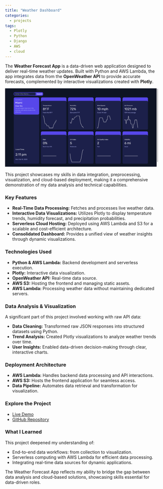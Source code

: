 ```yaml
---
title: "Weather Dashboard"
categories:
  - projects
tags:
  - Plotly
  - Python 
  - Django
  - AWS
  - cloud
---
```


The **Weather Forecast App** is a data-driven web application designed to deliver real-time weather updates. Built with Python and AWS Lambda, the app integrates data from the **OpenWeather API** to provide accurate forecasts, complemented by interactive visualizations created with **Plotly**.

![screenshot](/assets/images/weather-dashboard-screenshot.png)

This project showcases my skills in data integration, preprocessing, visualization, and cloud-based deployment, making it a comprehensive demonstration of my data analysis and technical capabilities.

### Key Features

- **Real-Time Data Processing:** Fetches and processes live weather data.
- **Interactive Data Visualizations:** Utilizes Plotly to display temperature trends, humidity forecast, and precipitation probabilities.
- **Serverless Cloud Hosting:** Deployed using AWS Lambda and S3 for a scalable and cost-efficient architecture.
- **Consolidated Dashboard:** Provides a unified view of weather insights through dynamic visualizations.

### Technologies Used

- **Python & AWS Lambda:** Backend development and serverless execution.
- **Plotly:** Interactive data visualization.
- **OpenWeather API:** Real-time data source.
- **AWS S3:** Hosting the frontend and managing static assets.
- **AWS Lambda:** Processing weather data without maintaining dedicated servers.

### Data Analysis & Visualization

A significant part of this project involved working with raw API data:

- **Data Cleaning:** Transformed raw JSON responses into structured datasets using Python.
- **Trend Analysis:** Created Plotly visualizations to analyze weather trends over time.
- **User Insights:** Enabled data-driven decision-making through clear, interactive charts.

### Deployment Architecture

- **AWS Lambda:** Handles backend data processing and API interactions.
- **AWS S3:** Hosts the frontend application for seamless access.
- **Data Pipeline:** Automates data retrieval and transformation for visualization.

### Explore the Project

- [Live Demo](https://d3lgvgrrop0yu.cloudfront.net/)  
- [GitHub Repository](https://github.com/ericnbello/weather-dashboard)

### What I Learned
This project deepened my understanding of:

- End-to-end data workflows: from collection to visualization.
- Serverless computing with AWS Lambda for efficient data processing.
- Integrating real-time data sources for dynamic applications.

The Weather Forecast App reflects my ability to bridge the gap between data analysis and cloud-based solutions, showcasing skills essential for data-driven roles.